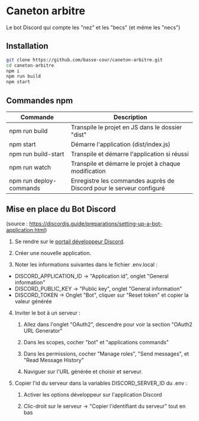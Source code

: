 # Caneton arbitre
Le bot Discord qui compte les "nez" et les "becs" (et même les "necs")

## Installation

```bash
git clone https://github.com/basse-cour/caneton-arbitre.git
cd caneton-arbitre
npm i
npm run build
npm start
```

## Commandes npm

| Commande                | Description                                                          |
|-------------------------|----------------------------------------------------------------------|
| npm run build           | Transpile le projet en JS dans le dossier "dist"                     |
| npm start               | Démarre l'application (dist/index.js)                                |
| npm run build-start     | Transpile et démarre l'application si réussi                         |
| npm run watch           | Transpile et démarre le projet à chaque modification                 |
| npm run deploy-commands | Enregistre les commandes auprès de Discord pour le serveur configuré |

## Mise en place du Bot Discord

(source : https://discordjs.guide/preparations/setting-up-a-bot-application.html)

1. Se rendre sur le [portail développeur Discord](https://discord.com/developers/applications).

2. Créer une nouvelle application.

3. Noter les informations suivantes dans le fichier .env.local :

- DISCORD_APPLICATION_ID -> "Application id", onglet "General information"
- DISCORD_PUBLIC_KEY -> "Public key", onglet "General information"
- DISCORD_TOKEN -> Onglet "Bot", cliquer sur "Reset token" et copier la valeur générée

4. Inviter le bot à un serveur :

    1. Allez dans l'onglet "OAuth2", descendre pour voir la section "OAuth2 URL Generator"

    2. Dans les scopes, cocher "bot" et "applications commands"

    3. Dans les permissions, cocher "Manage roles", "Send messages", et "Read Message History"

    4. Naviguer sur l'URL générée et choisir et serveur.

5. Copier l'id du serveur dans la variables DISCORD_SERVER_ID du .env :

    1. Activer les options développeur sur l'application Discord

    2. Clic-droit sur le serveur -> "Copier l'identifiant du serveur" tout en bas
